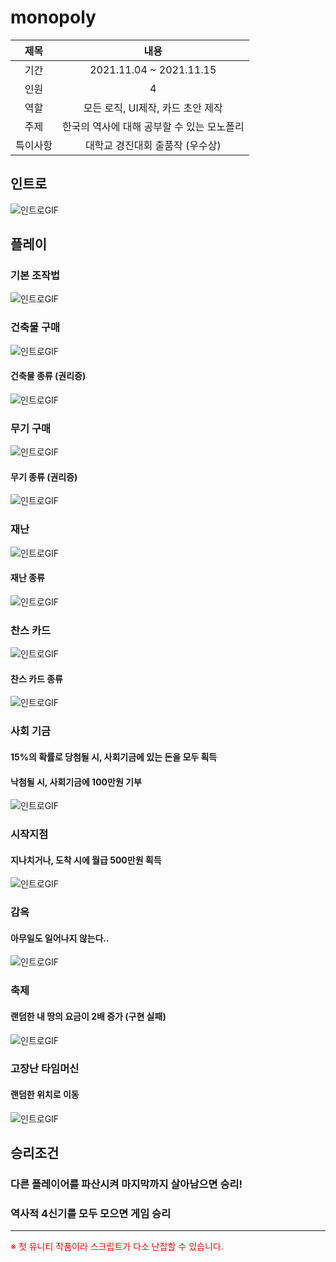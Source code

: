 # monopoly

|제목|내용|
|:---:|:---:|
|기간|2021.11.04 ~ 2021.11.15|
|인원|4|
|역할|모든 로직, UI제작, 카드 초안 제작|
|주제|한국의 역사에 대해 공부할 수 있는 모노폴리|
|특이사항|대학교 경진대회 출품작 (우수상)|

## 인트로
![인트로GIF](./Git_Image/1.png)

## 플레이
### 기본 조작법
![인트로GIF](./Git_Image/2.png)

### 건축물 구매
![인트로GIF](./Git_Image/3.png)
#### 건축물 종류 (권리증)
![인트로GIF](./Git_Image/4.png)

### 무기 구매
![인트로GIF](./Git_Image/5.png)
#### 무기 종류 (권리증)
![인트로GIF](./Git_Image/6.png)

### 재난
![인트로GIF](./Git_Image/7.png)
#### 재난 종류
![인트로GIF](./Git_Image/8.png)

### 찬스 카드
![인트로GIF](./Git_Image/9.png)
#### 찬스 카드 종류
![인트로GIF](./Git_Image/10.png)

### 사회 기금
#### 15%의 확률로 당첨될 시, 사회기금에 있는 돈을 모두 획득
#### 낙첨될 시, 사회기금에 100만원 기부
![인트로GIF](./Git_Image/11.png)

### 시작지점
#### 지나치거나, 도착 시에 월급 500만원 획득
![인트로GIF](./Git_Image/12.png)

### 감옥
#### 아무일도 일어나지 않는다..
![인트로GIF](./Git_Image/13.png)

### 축제
#### 랜덤한 내 땅의 요금이 2배 증가 (구현 실패)
![인트로GIF](./Git_Image/14.png)

### 고장난 타임머신
#### 랜덤한 위치로 이동
![인트로GIF](./Git_Image/15.png)

## 승리조건
### 다른 플레이어를 파산시켜 마지막까지 살아남으면 승리!
### 역사적 4신기를 모두 모으면 게임 승리



<hr>
<span style="color:red;"> ※ 첫 유니티 작품이라 스크립트가 다소 난잡할 수 있습니다. </span>
